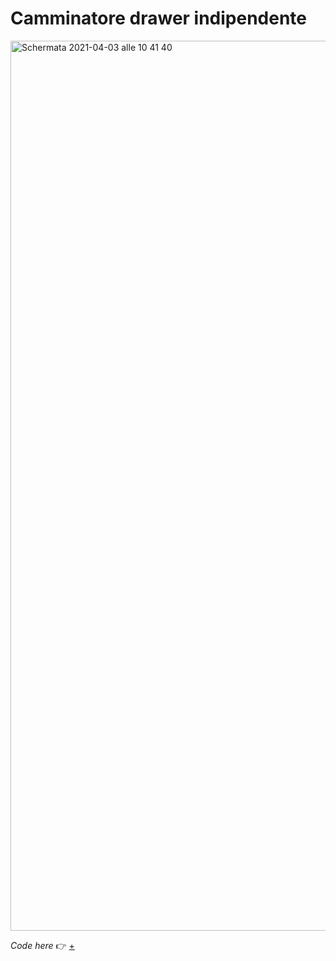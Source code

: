 # Camminatore drawer indipendente

<img width="1424" alt="Schermata 2021-04-03 alle 10 41 40" src="https://user-images.githubusercontent.com/76476647/113473337-5a284e80-9469-11eb-968b-cee44be37a75.png">

_Code here_ :point_right: [+](https://editor.p5js.org/Lucilla/sketches/rLL64Eppv)
